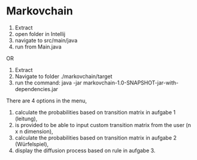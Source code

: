 # Markovchain
1. Extract
2. open folder in Intellij
3. navigate to src/main/java
4. run from Main.java

OR

1. Extract
2. Navigate to folder ./markovchain/target
3. run the command:
            java -jar markovchain-1.0-SNAPSHOT-jar-with-dependencies.jar
            
There are 4 options in the menu,
1. calculate the probabilities based on transition matrix in aufgabe 1 (leitung),
2. is provided to be able to input custom transition matrix from the user (n x n dimension),
3. calculate the probabilities based on transition matrix in aufgabe 2 (Würfelspiel),
4. display the diffusion process based on rule in aufgabe 3.
